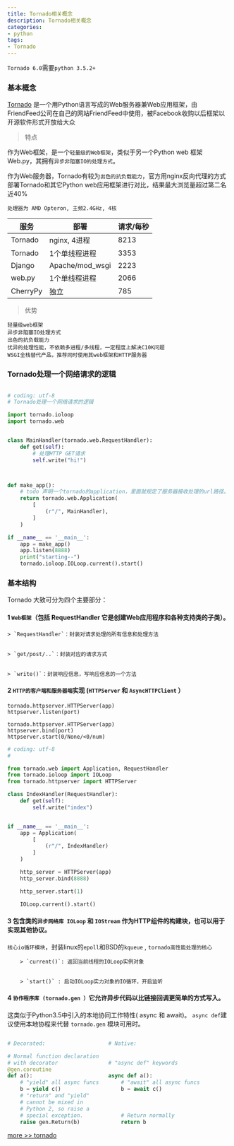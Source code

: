 ```yaml
---
title: Tornado相关概念
description: Tornado相关概念
categories:
- python
tags:
- Tornado
---
```



`Tornado 6.0`需要`python 3.5.2+` 

### 基本概念


[Tornado](https://zh.wikipedia.org/wiki/Tornado) 是一个用Python语言写成的Web服务器兼Web应用框架，由FriendFeed公司在自己的网站FriendFeed中使用，被Facebook收购以后框架以开源软件形式开放给大众



> 特点

作为Web框架，是一个`轻量级的Web框架`，类似于另一个Python web 框架Web.py，其拥有`异步非阻塞IO的处理方式`。

作为Web服务器，Tornado有较为`出色的抗负载能力`，官方用nginx反向代理的方式部署Tornado和其它Python web应用框架进行对比，结果最大浏览量超过第二名近40%

    处理器为 AMD Opteron, 主频2.4GHz, 4核

| 服务 | 部署 | 请求/每秒 |
| --- | --- | --- |
| Tornado | nginx, 4进程| 8213 |
| Tornado | 1个单线程进程| 3353 |
| Django | Apache/mod_wsgi| 2223 |
| web.py | 1个单线程进程| 2066 |
| CherryPy | 独立| 785 |


> 优势
    
    轻量级web框架
    异步非阻塞IO处理方式
    出色的抗负载能力
    优异的处理性能，不依赖多进程/多线程，一定程度上解决C10K问题
    WSGI全栈替代产品，推荐同时使用其web框架和HTTP服务器


### Tornado处理一个网络请求的逻辑

```python

# coding: utf-8
# Tornado处理一个网络请求的逻辑

import tornado.ioloop
import tornado.web


class MainHandler(tornado.web.RequestHandler):
    def get(self):
        # 处理HTTP GET请求
        self.write("hi!")



def make_app():
    # todo 声明一个tornado的application，里面就规定了服务器接收处理的url路径。
    return tornado.web.Application(
        [
            (r"/", MainHandler),
        ]
    )

if __name__ == '__main__':
    app = make_app()
    app.listen(8888)
    print("starting--")
    tornado.ioloop.IOLoop.current().start()
```



### 基本结构


Tornado 大致可分为四个主要部分：

    
#### 1 `Web框架`（包括 RequestHandler 它是创建Web应用程序和各种支持类的子类）。


    
    > `RequestHandler`：封装对请求处理的所有信息和处理方法
    
    
    > `get/post/..`：封装对应的请求方式
    
    
    > `write()`：封装响应信息，写响应信息的一个方法
    


#### 2 `HTTP的客户端和服务器端`实现 (`HTTPServer` 和 `AsyncHTTPClient` ）


    tornado.httpserver.HTTPServer(app)
    httpserver.listen(port)

    tornado.httpserver.HTTPServer(app)
    httpserver.bind(port)
    httpserver.start(0/None/<0/num)
    
    

```python 
# coding: utf-8
#

from tornado.web import Application, RequestHandler
from tornado.ioloop import IOLoop
from tornado.httpserver import HTTPServer

class IndexHandler(RequestHandler):
    def get(self):
        self.write("index")


if __name__ == '__main__':
    app = Application(
        [
            (r"/", IndexHandler)
        ]
    )

    http_server = HTTPServer(app)
    http_server.bind(8888)

    http_server.start(1)

    IOLoop.current().start()
```

    

#### 3 包含类的`异步网络库 IOLoop` 和 `IOStream` 作为HTTP组件的构建块，也可以用于实现其他协议。

`核心io循环模块`，封装linux的`epoll`和BSD的`kqueue` , `tornado高性能处理的核心`
    
        
        > `current()`: 返回当前线程的IOLoop实例对象
        
        
        > `start()` : 启动IOLoop实力对象的IO循环，开启监听



#### 4 `协作程序库 (tornado.gen ）`它允许异步代码以比链接回调更简单的方式写入。


这类似于Python3.5中引入的本地协同工作特性( async 和 await)。 `async def`建议使用本地协程来代替 `tornado.gen` 模块可用时。


```python

# Decorated:                    # Native:

# Normal function declaration
# with decorator                # "async def" keywords
@gen.coroutine
def a():                        async def a():
    # "yield" all async funcs       # "await" all async funcs
    b = yield c()                   b = await c()
    # "return" and "yield"
    # cannot be mixed in
    # Python 2, so raise a
    # special exception.            # Return normally
    raise gen.Return(b)             return b
```

[more >> tornado](https://www.tornadoweb.org/en/stable/)